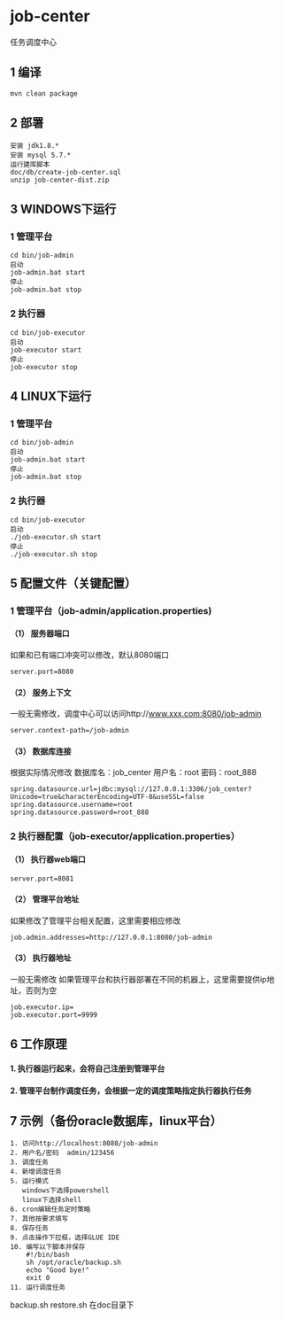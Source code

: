 # job-center
任务调度中心
## 1 编译
```
mvn clean package
```
## 2 部署
```
安装 jdk1.8.*
安装 mysql 5.7.*
运行建库脚本
doc/db/create-job-center.sql
unzip job-center-dist.zip
```
## 3 WINDOWS下运行
### 1 管理平台
```
cd bin/job-admin
启动
job-admin.bat start
停止
job-admin.bat stop
```
### 2 执行器
```
cd bin/job-executor
启动
job-executor start
停止
job-executor stop
```
## 4 LINUX下运行
### 1 管理平台
```
cd bin/job-admin
启动
job-admin.bat start
停止
job-admin.bat stop
```
### 2 执行器
```
cd bin/job-executor
启动
./job-executor.sh start
停止
./job-executor.sh stop
```
## 5 配置文件（关键配置）
### 1 管理平台（job-admin/application.properties)
#### （1） 服务器端口
如果和已有端口冲突可以修改，默认8080端口
```
server.port=8080
```
#### （2） 服务上下文
一般无需修改，调度中心可以访问http://www.xxx.com:8080/job-admin
```
server.context-path=/job-admin
```
#### （3） 数据库连接
根据实际情况修改
数据库名：job_center
用户名：root
密码：root_888
```
spring.datasource.url=jdbc:mysql://127.0.0.1:3306/job_center?Unicode=true&characterEncoding=UTF-8&useSSL=false
spring.datasource.username=root
spring.datasource.password=root_888
```
### 2 执行器配置（job-executor/application.properties）
#### （1） 执行器web端口
```
server.port=8081
```
#### （2） 管理平台地址
如果修改了管理平台相关配置，这里需要相应修改
```
job.admin.addresses=http://127.0.0.1:8080/job-admin
```
#### （3） 执行器地址
一般无需修改
如果管理平台和执行器部署在不同的机器上，这里需要提供ip地址，否则为空
```
job.executor.ip=
job.executor.port=9999
```
## 6 工作原理
#### 1. 执行器运行起来，会将自己注册到管理平台
#### 2. 管理平台制作调度任务，会根据一定的调度策略指定执行器执行任务
## 7 示例（备份oracle数据库，linux平台）
```
1. 访问http://localhost:8080/job-admin
2. 用户名/密码  admin/123456
3. 调度任务
4. 新增调度任务
5. 运行模式
   windows下选择powershell
   linux下选择shell
6. cron编辑任务定时策略
7. 其他按要求填写
8. 保存任务
9. 点击操作下拉框，选择GLUE IDE
10. 编写以下脚本并保存
    #!/bin/bash
    sh /opt/oracle/backup.sh
    echo "Good bye!"
    exit 0
11. 运行调度任务
```
backup.sh
restore.sh 在doc目录下



